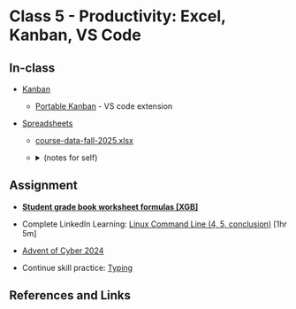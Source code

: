 # Class 5 - Productivity: Excel, Kanban, VS Code

## In-class

- [Kanban](https://en.wikipedia.org/wiki/Kanban_(development))
    - [Portable Kanban](https://marketplace.visualstudio.com/items?itemName=harehare.portable-kanban) - VS code extension

- [Spreadsheets](https://e115.engr.ncsu.edu/spreadsheets/)
    - [course-data-fall-2025.xlsx](./class05-course-data-fall-2025.xlsx)
    
    - <details>
        <summary>(notes for self)</summary>

        ```
        Add full professor name in column N   = .. & ..

        Unique programs: =UNIQUE(L2:L910)           <-- in column Q
        Bldg associated with program: =INDEX(G:G, MATCH(Q3,L:L,0))
        Total course/prog:  =COUNTIF(L:L,Q2)
        Total enrollment:   =SUMIF(L:L,Q2,E:E)
        Avg enrollment:    =T2/S2

        Sorted by enrollment (W)  =SORT(Q2:U216,4,-1)

        Open courses (AD)   =UNIQUE(FILTER(B2:B910, F2:F910>0))

        Instructor (unique) (AG)   =SORT(UNIQUE(I2:I910))
        Program                    =VLOOKUP(AG2,$I$2:$L$910,4,FALSE)
        Total courses taught      =COUNTIF(I:I,AG2)
        Total enrollment          =SUMIF(I:I,AG2,E:E)

        Instr/Sorted by enrollment (AL)   =SORT(AG2:AJ216,3,-1)
        ```
    </details>


## Assignment

- [**Student grade book worksheet formulas [XGB]**](xgb/xgb.md)

- Complete LinkedIn Learning: [Linux Command Line (4, 5, conclusion)](https://www.linkedin.com/learning/learning-linux-command-line-14447912) [1hr 5m]

- [Advent of Cyber 2024](https://tryhackme.com/room/adventofcyber2024)

- Continue skill practice: [Typing](https://typing.com)


## References and Links
